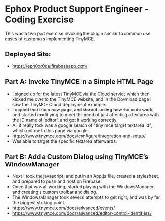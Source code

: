 # Ephox Product Support Engineer -  Coding Exercise
This was a two part exercise invoking the plugin similar to common use cases of customers implementing TinyMCE.

## Deployed Site:
* https://eph0xc0de.firebaseapp.com/

## Part A: Invoke TinyMCE in a Simple HTML Page
* I signed up for the latest TinyMCE via the Cloud service which then kicked me over to the TinyMCE website, and in the Download page I saw the TinyMCE Cloud deployment example.
* I copied that into a new page, and started seeing how the code work, and started modifiying to meet the need of just affecting a textarea with the ID name of 'editor', and got it working correctly.
* All it really took was a google search of "tiny mce target textarea id", which got me to this page via google.
* https://www.tinymce.com/docs/configure/integration-and-setup/
* Was able to target the specific textarea afterwards.

## Part B: Add a Custom Dialog using TinyMCE’s WindowManager
* Next I took the javascript, and put in an App.js file, created a stylesheet, and prepared to push and host on Firebase.
* Once that was all working, started playing with the WindowsManager, and creating a custom toolbar and dialog.
* The WindowsManager took several attempts to get right, and was by far the biggest sticking point.
* https://www.tinymce.com/docs/advanced/events/
* https://www.tinymce.com/docs/advanced/editor-control-identifiers/
